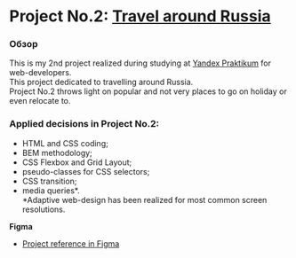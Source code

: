 # Project No.2: [Travel around Russia](https://victoriamatynyan.github.io/russian-travel/)

### Обзор
This is my 2nd project realized during studying at [Yandex Praktikum](https://practicum.yandex.ru/) for web-developers.  
This project dedicated to travelling around Russia.  
Project No.2 throws light on popular and not very places to go on holiday or even relocate to.

### Applied decisions in Project No.2:
* HTML and CSS coding;
* BEM methodology;
* CSS Flexbox and Grid Layout;
* pseudo-classes for CSS selectors;
* CSS transition;
* media queries&ast;.  
&ast;Adaptive web-design has been realized for most common screen resolutions.

**Figma**
* [Project reference in Figma](https://www.figma.com/file/5S2WSbEFL6awjVWJ0NWL8Q/Sprint-3_-Russia-_-desktop-mobile?node-id=28503%3A0)